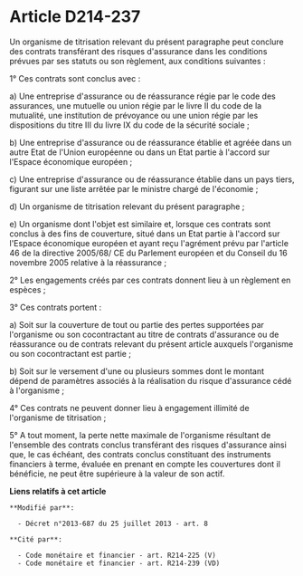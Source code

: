 # Article D214-237

Un organisme de titrisation relevant du présent paragraphe peut conclure des contrats transférant des risques d'assurance
dans les conditions prévues par ses statuts ou son règlement, aux conditions suivantes : 

1° Ces contrats sont conclus avec : 

a) Une entreprise d'assurance ou de réassurance régie par le code des assurances, une mutuelle ou union régie par le livre II
du code de la mutualité, une institution de prévoyance ou une union régie par les dispositions du titre III du livre IX du
code de la sécurité sociale ; 

b) Une entreprise d'assurance ou de réassurance établie et agréée dans un autre Etat de l'Union européenne ou dans un Etat
partie à l'accord sur l'Espace économique européen ; 

c) Une entreprise d'assurance ou de réassurance établie dans un pays tiers, figurant sur une liste arrêtée par le ministre
chargé de l'économie ; 

d) Un organisme de titrisation relevant du présent paragraphe ; 

e) Un organisme dont l'objet est similaire et, lorsque ces contrats sont conclus à des fins de couverture, situé dans un Etat
partie à l'accord sur l'Espace économique européen et ayant reçu l'agrément prévu par l'article 46 de la directive 2005/68/
CE du Parlement européen et du Conseil du 16 novembre 2005 relative à la réassurance ; 

2° Les engagements créés par ces contrats donnent lieu à un règlement en espèces ; 

3° Ces contrats portent : 

a) Soit sur la couverture de tout ou partie des pertes supportées par l'organisme ou son cocontractant au titre de contrats
d'assurance ou de réassurance ou de contrats relevant du présent article auxquels l'organisme ou son cocontractant est
partie ; 

b) Soit sur le versement d'une ou plusieurs sommes dont le montant dépend de paramètres associés à la réalisation du risque
d'assurance cédé à l'organisme ; 

4° Ces contrats ne peuvent donner lieu à engagement illimité de l'organisme de titrisation ; 

5° A tout moment, la perte nette maximale de l'organisme résultant de l'ensemble des contrats conclus transférant des risques
d'assurance ainsi que, le cas échéant, des contrats conclus constituant des instruments financiers à terme, évaluée en
prenant en compte les couvertures dont il bénéficie, ne peut être supérieure à la valeur de son actif.

**Liens relatifs à cet article**

	**Modifié par**:

	  - Décret n°2013-687 du 25 juillet 2013 - art. 8

	**Cité par**:

	  - Code monétaire et financier - art. R214-225 (V)
	  - Code monétaire et financier - art. R214-239 (VD)
